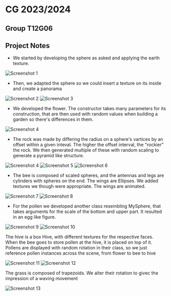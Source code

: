# CG 2023/2024

## Group T12G06

## Project Notes
- We started by developing the sphere as asked and applying the earth texture.

![Screenshot 1](screenshots/project-t12-g06-1.png)

- Then, we adapted the sphere so we could insert a texture on its inside and create a panorama

![Screenshot 2](screenshots/project-t12-g06-2a.png)
![Screenshot 3](screenshots/project-t12-g06-2b.png)

- We developed the flower. The constructor takes many parameters for its construction, that are then used with random values when building a garden so there's differences in them.

![Screenshot 4](screenshots/project-t12-g06-2.png)

- The rock was made by differing the radius on a sphere's vartices by an offset within a given inteval. The higher the offset interval, the "rockier" the rock. We then generated multiple of these with random scaling to generate a pyramid like structure.

![Screenshot 4](screenshots/project-t12-g06-3a.png)
![Screenshot 5](screenshots/project-t12-g06-3b.png)
![Screenshot 6](screenshots/project-t12-g06-3b.png)

- The bee is composed of scaled spheres, and the antennas and legs are cylinders with spheres on the end. The wings are Ellipses. We added textures we though were appropriate. The wings are animated.

![Screenshot 7](screenshots/project-t12-g06-4a.png)
![Screenshot 8](screenshots/project-t12-g06-4b.png)

- For the pollen we developed another class resembling MySphere, that takes arguments for the scale of the bottom and upper part. It resulted in an egg like figure.

![Screenshot 9](screenshots/project-t12-g06-5a.png)
![Screenshot 10](screenshots/project-t12-g06-5d.png)

The hive is a box Hive, with different textures for the respective faces. When the bee goes to store pollen at the hive, it is placed on top of it. Pollens are displayed with random rotation in their class, so we just reference pollen instances across the scene, from flower to bee to hive

![Screenshot 11](screenshots/project-t12-g06-5b.png)
![Screenshot 12](screenshots/project-t12-g06-5e.png)

The grass is composed of trapezoids. We alter their rotation to givec the impression of a waving movement

![Screenshot 13](screenshots/project-t12-g06-7.png)
